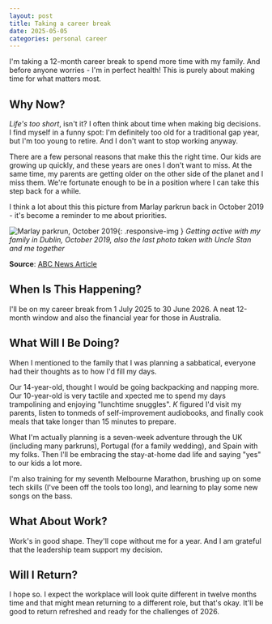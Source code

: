```yaml
---
layout: post
title: Taking a career break
date: 2025-05-05
categories: personal career
---
```


I'm taking a 12-month career break to spend more time with my family. And before anyone worries - I'm in perfect health! This is purely about making time for what matters most.

## Why Now?

_Life's too short_, isn't it? I often think about time when making big decisions. I find myself in a funny spot: I'm definitely too old for a traditional gap year, but I'm too young to retire. And I don't want to stop working anyway.

There are a few personal reasons that make this the right time. Our kids are growing up quickly, and these years are ones I don't want to miss. At the same time, my parents are getting older on the other side of the planet and I miss them. We're fortunate enough to be in a position where I can take this step back for a while.

I think a lot about this this picture from Marlay parkrun back in October 2019 - it's become a reminder to me about priorities.

![Marlay parkrun, October 2019](https://live-production.wcms.abc-cdn.net.au/3739bd32906cfe2ae0f55d0fbd5701c6){: .responsive-img }
_Getting active with my family in Dublin, October 2019, also the last photo taken with Uncle Stan and me together_

**Source**: [ABC News Article]

## When Is This Happening?

I'll be on my career break from 1 July 2025 to 30 June 2026. A neat 12-month window and also the financial year for those in Australia.

## What Will I Be Doing?

When I mentioned to the family that I was planning a sabbatical, everyone had their thoughts as to how I'd fill my days.

Our 14-year-old, thought I would be going backpacking and napping more. Our 10-year-old is very tactile and xpected me to spend my days trampolining and enjoying "lunchtime snuggles". _K_ figured I'd visit my parents, listen to tonmeds of self-improvement audiobooks, and finally cook meals that take longer than 15 minutes to prepare.

What I'm actually planning is a seven-week adventure through the UK (including many parkruns), Portugal (for a family wedding), and Spain with my folks. Then I'll be embracing the stay-at-home dad life and saying "yes" to our kids a lot more.

I'm also training for my seventh Melbourne Marathon, brushing up on some tech skills (I've been off the tools too long), and learning to play some new songs on the bass.

## What About Work?

Work's in good shape. They'll cope without me for a year. And I am grateful that the leadership team support my decision.

## Will I Return?

I hope so. I expect the workplace will look quite different in twelve months time and that might mean returning to a different role, but that's okay. It'll be good to return refreshed and ready for the challenges of 2026.

<!-- Links -->

[ABC News Article]: https://bit.ly/notparkrun
